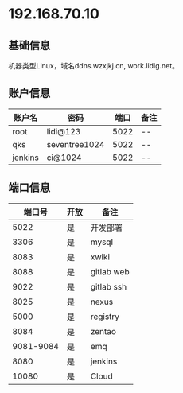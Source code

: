 # 192.168.70.10

## 基础信息

机器类型Linux，域名ddns.wzxjkj.cn, work.lidig.net。

## 账户信息

| 账户名  | 密码          | 端口 | 备注 |
| --      | --            | --   | --   |
| root    | lidi@123      | 5022 | --   |
| qks     | seventree1024 | 5022 | --   |
| jenkins | ci@1024       | 5022 | --   |

## 端口信息

| 端口号    | 开放 | 备注       |
| --        | --   | --         |
| 5022      | 是   | 开发部署   |
| 3306      | 是   | mysql      |
| 8083      | 是   | xwiki      |
| 8088      | 是   | gitlab web |
| 9022      | 是   | gitlab ssh |
| 8025      | 是   | nexus      |
| 5000      | 是   | registry   |
| 8084      | 是   | zentao     |
| 9081-9084 | 是   | emq        |
| 8080      | 是   | jenkins    |
| 10080     | 是   | Cloud      |



